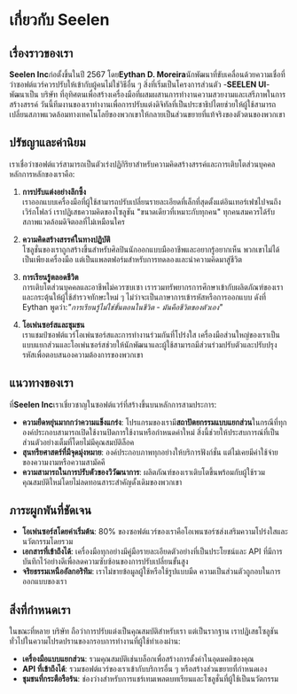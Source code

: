 # เกี่ยวกับ Seelen

## เรื่องราวของเรา

**Seelen Inc**ก่อตั้งขึ้นในปี 2567 โดย**Eythan D.
Moreira**นักพัฒนาที่ขับเคลื่อนด้วยความเชื่อที่ว่าซอฟต์แวร์ควรปรับให้เข้ากับผู้คนไม่ใช่วิธีอื่น ๆ
สิ่งที่เริ่มเป็นโครงการส่วนตัว -**SEELEN UI**- พัฒนาเป็น บริษัท
ที่อุทิศตนเพื่อสร้างเครื่องมือที่ผสมผสานการทำงานความสวยงามและเสรีภาพในการสร้างสรรค์
วันนี้ทีมงานของเราทำงานเพื่อการปรับแต่งดิจิทัลที่เป็นประชาธิปไตยช่วยให้ผู้ใช้สามารถเปลี่ยนสภาพแวดล้อมทางเทคโนโลยีของพวกเขาให้กลายเป็นส่วนขยายที่แท้จริงของตัวตนของพวกเขา

## ปรัชญาและค่านิยม

เราเชื่อว่าซอฟต์แวร์สามารถเป็นตัวเร่งปฏิกิริยาสำหรับความคิดสร้างสรรค์และการเติบโตส่วนบุคคล
หลักการหลักของเราคือ:

1. **การปรับแต่งอย่างลึกซึ้ง**\
   เราออกแบบเครื่องมือที่ผู้ใช้สามารถปรับเปลี่ยนรายละเอียดที่เล็กที่สุดตั้งแต่อินเทอร์เฟซไปจนถึงเวิร์กโฟลว์
   เราปฏิเสธความคิดของโซลูชัน "ขนาดเดียวที่เหมาะกับทุกคน"
   ทุกคนสมควรได้รับสภาพแวดล้อมดิจิตอลที่ไม่เหมือนใคร

2. **ความคิดสร้างสรรค์ในทางปฏิบัติ**\
   โซลูชั่นของเราถูกสร้างขึ้นสำหรับศิลปินนักออกแบบมืออาชีพและอยากรู้อยากเห็น
   พวกเขาไม่ได้เป็นเพียงเครื่องมือ แต่เป็นแพลตฟอร์มสำหรับการทดลองและนำความคิดมาสู่ชีวิต

3. **การเรียนรู้ตลอดชีวิต**\
   การเติบโตส่วนบุคคลและอาชีพไม่ควรซบเซา
   เรารวมทรัพยากรการศึกษาเข้ากับผลิตภัณฑ์ของเราและกระตุ้นให้ผู้ใช้สำรวจทักษะใหม่ ๆ
   ไม่ว่าจะเป็นภาษาการเข้ารหัสหรือการออกแบบ ดังที่ Eythan พูดว่า:_"การเรียนรู้ไม่ใช่ขั้นตอนในชีวิต -
   มันคือชีวิตของตัวเอง"_

4. **โอเพ่นซอร์สและชุมชน**\
   เราแชมป์ซอฟต์แวร์โอเพ่นซอร์สและการทำงานร่วมกันที่โปร่งใส
   เครื่องมือส่วนใหญ่ของเราเป็นแบบแยกส่วนและโอเพ่นซอร์สช่วยให้นักพัฒนาและผู้ใช้สามารถมีส่วนร่วมปรับตัวและปรับปรุงรหัสเพื่อตอบสนองความต้องการของพวกเขา

## แนวทางของเรา

ที่**Seelen Inc**เราเชี่ยวชาญในซอฟต์แวร์ที่สร้างขึ้นบนหลักการสามประการ:

- **ความยืดหยุ่นมากกว่าความแข็งแกร่ง**:
  โปรแกรมของเรามี**สถาปัตยกรรมแบบแยกส่วน**ในกรณีที่ทุกองค์ประกอบสามารถเปิดใช้งานปิดการใช้งานหรือกำหนดค่าใหม่
  สิ่งนี้ช่วยให้ประสบการณ์ที่เป็นส่วนตัวอย่างเต็มที่โดยไม่มีคุณสมบัติล็อค
- **สุนทรียศาสตร์ที่มีจุดมุ่งหมาย**: องค์ประกอบภาพทุกอย่างให้บริการฟังก์ชั่น
  แต่ไม่เคยมีค่าใช้จ่ายของความงามหรือความสามัคคี
- **ความสามารถในการปรับตัวของวิวัฒนาการ**:
  ผลิตภัณฑ์ของเราเติบโตขึ้นพร้อมกับผู้ใช้รวมคุณสมบัติใหม่โดยไม่ลดทอนสาระสำคัญดั้งเดิมของพวกเขา

## ภาระผูกพันที่ชัดเจน

- **โอเพ่นซอร์สโดยค่าเริ่มต้น**: 80%
  ของซอฟต์แวร์ของเราคือโอเพนซอร์ซส่งเสริมความโปร่งใสและนวัตกรรมโดยรวม
- **เอกสารที่เข้าถึงได้**: เครื่องมือทุกอย่างมีคู่มือรายละเอียดตัวอย่างที่เป็นประโยชน์และ API
  ที่มีการบันทึกไว้อย่างดีเพื่อลดความซับซ้อนของการปรับเปลี่ยนขั้นสูง
- **จริยธรรมเหนืออัลกอริทึม**: เราไม่ขายข้อมูลผู้ใช้หรือใช้รูปแบบมืด
  ความเป็นส่วนตัวถูกอบในการออกแบบของเรา

## สิ่งที่กำหนดเรา

ในขณะที่หลาย บริษัท ถือว่าการปรับแต่งเป็นคุณสมบัติสำหรับเรา แต่เป็นรากฐาน
เราปฏิเสธโซลูชันทั่วไปในความโปรดปรานของกรอบการทำงานที่ผู้ใช้ทำเองผ่าน:

- **เครื่องมือแบบแยกส่วน**: รวมคุณสมบัติเช่นบล็อกเพื่อสร้างการตั้งค่าในอุดมคติของคุณ
- **API ที่เข้าถึงได้**: รวมซอฟต์แวร์ของเราเข้ากับบริการอื่น ๆ หรือสร้างส่วนขยายที่กำหนดเอง
- **ชุมชนที่กระตือรือร้น**: ช่องว่างสำหรับการแชร์เทมเพลตบทเรียนและโซลูชั่นที่ผู้ใช้เป็นนวัตกรรม

